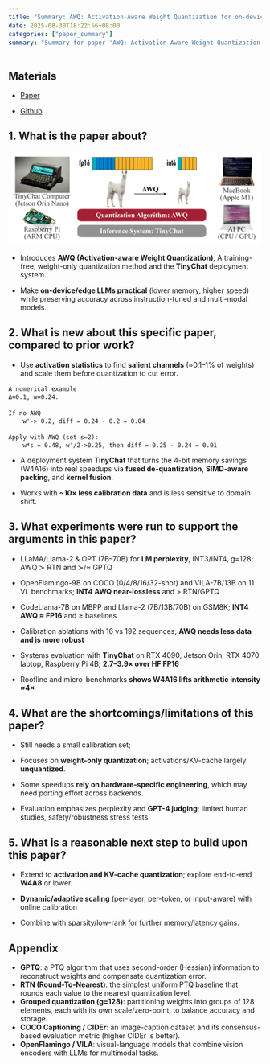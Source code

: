 ```yaml
---
title: "Summary: AWQ: Activation-Aware Weight Quantization for on-device LLM Compression and Acceleration"
date: 2025-08-30T18:22:56+08:00
categories: ["paper_summary"]
summary: "Summary for paper 'AWQ: Activation-Aware Weight Quantization for on-device LLM Compression and Acceleration'"
---
```


## Materials

- [Paper](https://arxiv.org/pdf/2306.00978)

- [Github](https://github.com/mit-han-lab/llm-awq)

## 1. What is the paper about?

![image](overview.png)

- Introduces **AWQ (Activation-aware Weight Quantization)**, A training-free, weight-only quantization method and the **TinyChat** deployment system.

- Make **on-device/edge LLMs practical** (lower memory, higher speed) while preserving accuracy across instruction-tuned and multi-modal models.

## 2. What is new about this specific paper, compared to prior work?

- Use **activation statistics** to find **salient channels** (≈0.1–1% of weights) and scale them before quantization to cut error.

```text:
A numerical example
Δ=0.1, w=0.24.

If no AWQ
    w'-> 0.2, diff = 0.24 - 0.2 = 0.04

Apply with AWQ (set s=2):
    w*s = 0.48, w'/2->0.25, then diff = 0.25 - 0.24 = 0.01
```

- A deployment system **TinyChat** that turns the 4-bit memory savings (W4A16) into real speedups via **fused de-quantization**, **SIMD-aware packing**, and **kernel fusion**.

- Works with **~10× less calibration data** and is less sensitive to domain shift.

## 3. What experiments were run to support the arguments in this paper?

- LLaMA/Llama-2 & OPT (7B–70B) for **LM perplexity**, INT3/INT4, g=128; AWQ ≻ RTN and ≻/≈ GPTQ

- OpenFlamingo-9B on COCO (0/4/8/16/32-shot) and VILA-7B/13B on 11 VL benchmarks; **INT4 AWQ near-lossless** and > RTN/GPTQ

- CodeLlama-7B on MBPP and Llama-2 (7B/13B/70B) on GSM8K; **INT4 AWQ ≈ FP16** and ≥ baselines

- Calibration ablations with 16 vs 192 sequences; **AWQ needs less data and is more robust**

- Systems evaluation with **TinyChat** on RTX 4090, Jetson Orin, RTX 4070 laptop, Raspberry Pi 4B; **2.7–3.9× over HF FP16**

- Roofline and micro-benchmarks **shows W4A16 lifts arithmetic intensity ≈4×**

## 4. What are the shortcomings/limitations of this paper?

- Still needs a small calibration set;

- Focuses on **weight-only quantization**; activations/KV-cache largely **unquantized**.

- Some speedups **rely on hardware-specific engineering**, which may need porting effort across backends.

- Evaluation emphasizes perplexity and **GPT-4 judging**; limited human studies, safety/robustness stress tests.

## 5. What is a reasonable next step to build upon this paper?

- Extend to **activation and KV-cache quantization**; explore end-to-end **W4A8** or lower.

- **Dynamic/adaptive scaling** (per-layer, per-token, or input-aware) with online calibration

- Combine with sparsity/low-rank for further memory/latency gains.

## Appendix

- **GPTQ**: a PTQ algorithm that uses second-order (Hessian) information to reconstruct weights and compensate quantization error.
- **RTN (Round-To-Nearest)**: the simplest uniform PTQ baseline that rounds each value to the nearest quantization level.
- **Grouped quantization (g=128)**: partitioning weights into groups of 128 elements, each with its own scale/zero-point, to balance accuracy and storage.
- **COCO Captioning / CIDEr**: an image-caption dataset and its consensus-based evaluation metric (higher CIDEr is better).
- **OpenFlamingo  / VILA**: visual-language models that combine vision encoders with LLMs for multimodal tasks.
